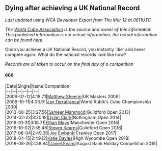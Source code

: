## Dying after achieving a UK National Record 

*Last updated using WCA Developer Export from Thu Mar 12 at 0611UTC*

*The [World Cube Association](https://www.worldcubeassociation.org) is the source and owner of this information. This published information is not actual information, the actual information can be found [here](https://www.worldcubeassociation.org/results).*

Once you achieve a UK National Record, you instantly 'die' and never compete again. What do the national records look like now?

*Records are all taken to occur on the final day of a competition*

#### 666

|Date|Single|Name|Competition|  
|--|--|--|--|--|--|  
|2009-07-12|4:18.71|[Matthew Sheerin](https://www.worldcubeassociation.org/persons/2009SHEE01)|UK Masters 2009|  
|2009-10-11|4:03.91|[Jay Terrafranca](https://www.worldcubeassociation.org/persons/2008TERR01)|World Rubik's Cube Championship 2009|  
|2013-08-25|3:27.56|[Sameer Mahmood](https://www.worldcubeassociation.org/persons/2013MAHM02)|Guildford Open 2013|  
|2014-02-23|3:20.18|[Dylan Clark](https://www.worldcubeassociation.org/persons/2013CLAR04)|Nottingham Open 2014|  
|2016-01-31|3:18.71|[Ethan Mayo](https://www.worldcubeassociation.org/persons/2014MAYO01)|Manchester Open 2016|  
|2016-10-02|2:55.48|[Steven Kearns](https://www.worldcubeassociation.org/persons/2015KEAR01)|Guildford Open 2016|  
|2017-06-04|2:49.36|[Joe Ewbank](https://www.worldcubeassociation.org/persons/2015EWBA01)|Crawley Open 2017|  
|2018-04-15|2:49.12|[Katie Davies](https://www.worldcubeassociation.org/persons/2017DAVI03)|High Wycombe Open 2018|  
|2018-08-26|2:38.84|[Daniel Evans](https://www.worldcubeassociation.org/persons/2016EVAN06)|August Bank Holiday Competition 2018|  
